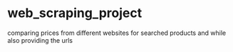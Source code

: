 # web_scraping_project
comparing prices from different websites for searched products and while also providing the urls 
